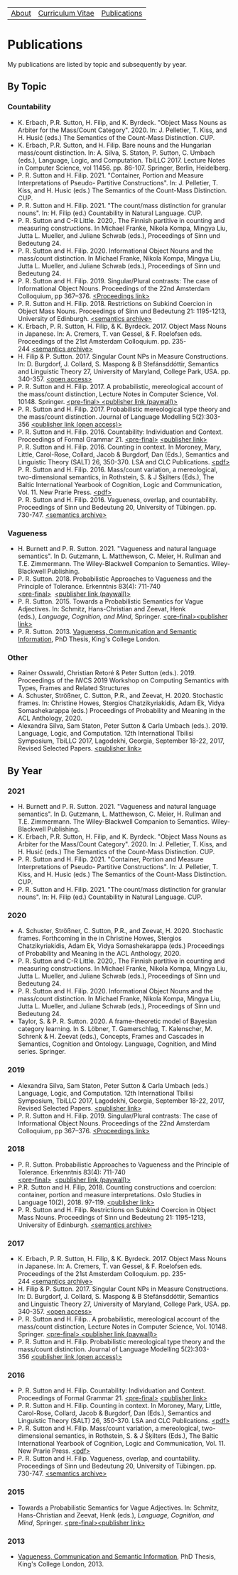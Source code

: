 <table>
  <tbody>
    <tr>
      <td><a href="index">About</a></td>
      <td><a href="cv">Curriculum Vitae</a></td>
      <td><a href="papers">Publications</a></td>
    </tr>
    </tbody>
</table>



# Publications 

<p>My publications are listed by topic and subsequently by year. </p>

## By Topic


### Countability

<!-- wp:list -->
<ul>
<li>K. Erbach, P.R. Sutton, H. Filip, and K. Byrdeck. "Object Mass Nouns as Arbiter for the Mass/Count Category". 2020. In: J. Pelletier, T. Kiss, and H. Husić (eds.) The Semantics of the Count-Mass Distinction. CUP.</li>
<li>K. Erbach, P.R. Sutton, and H. Filip. Bare nouns and the Hungarian mass/count distinction. In: A. Silva, S. Staton, P. Sutton, C. Umbach (eds.), Language, Logic, and Computation. TbiLLC 2017. Lecture Notes in Computer Science, vol 11456. pp. 86-107. Springer, Berlin, Heidelberg.</li>
<li>P. R. Sutton and H. Filip. 2021. "Container, Portion and Measure Interpretations of Pseudo- Partitive Constructions". In: J. Pelletier, T. Kiss, and H. Husic (eds.) The Semantics of the Count-Mass Distinction. CUP. </li>
<li>P. R. Sutton and H. Filip. 2021. "The count/mass distinction for granular nouns". In: H. Filip (ed.) Countability in Natural Language. CUP.</li>
<li>P. R. Sutton and C-R Little. 2020,. The Finnish partitive in counting and measuring constructions. In Michael Franke, Nikola Kompa, Mingya Liu, Jutta L. Mueller, and Juliane Schwab (eds.), Proceedings of Sinn und Bedeutung 24.</li>
<li>P. R. Sutton and H. Filip. 2020. Informational Object Nouns and the mass/count distinction. In Michael Franke, Nikola Kompa, Mingya Liu, Jutta L. Mueller, and Juliane Schwab (eds.), Proceedings of Sinn und Bedeutung 24.</li>
<li>P. R. Sutton and H. Filip. 2019. Singular/Plural contrasts: The case of Informational Object Nouns. Proceedings of the 22nd Amsterdam Colloquium, pp 367–376. <a href="http://events.illc.uva.nl/AC/AC2019/uploaded_files/inlineitem/Sutton_and_Filip_Singular_plural_contrasts_the_case.pdf">&lt;Proceedings link&gt;</a></li><li>P. R. Sutton and H. Filip. 2018. Restrictions on Subkind Coercion in Object Mass Nouns. Proceedings of Sinn und Bedeutung 21: 1195-1213, University of Edinburgh.&nbsp;<a href="https://semanticsarchive.net/Archive/DRjNjViN/SuttonFilip.pdf">&lt;semantics archive&gt;</a></li><li>K. Erbach, P. R. Sutton, H. Filip, &amp; K. Byrdeck. 2017. Object Mass Nouns in Japanese. In: A. Cremers, T. van Gessel, &amp; F. Roelofsen eds. Proceedings of the 21st Amsterdam Colloquium. pp. 235-244&nbsp;<a href="https://semanticsarchive.net/Archive/jZiM2FhZ/AC2017-Proceedings.pdf">&lt;semantics archive&gt;</a></li><li>H. Filip &amp; P. Sutton. 2017. Singular Count NPs in Measure Constructions. In: D. Burgdorf, J. Collard, S. Maspong &amp; B Stefánsddóttir, Semantics and Linguistic Theory 27, University of Maryland, College Park, USA. pp. 340-357.&nbsp;<a href="https://journals.linguisticsociety.org/proceedings/index.php/SALT/article/view/27.340">&lt;open access&gt;</a></li><li>P. R. Sutton and H. Filip. 2017. A probabilistic, mereological account of the mass/count distinction, Lecture Notes in Computer Science, Vol. 10148. Springer.&nbsp;<a href="http://peter-sutton.co.uk/wp-content/uploads/2019/07/TbiLLC_ms.pdf">&lt;pre-final&gt;</a><a href="https://link.springer.com/book/10.1007%2F978-3-662-54332-0">  &lt;publisher link (paywall)&gt;</a></li><li>P. R. Sutton and H. Filip. 2017. Probabilistic mereological type theory and the mass/count distinction. Journal of Language Modelling 5(2):303-356&nbsp;<a href="http://jlm.ipipan.waw.pl/index.php/JLM/article/view/144/177">&lt;publisher link (open access)&gt;</a></li><li>P. R. Sutton and H. Filip. 2016. Countability: Individuation and Context. Proceedings of Formal Grammar 21.&nbsp;<a href="http://peter-sutton.co.uk/wp-content/uploads/2019/07/fg_ms.pdf">&lt;pre-final&gt;</a>&nbsp;<a href="http://www.springer.com/gp/book/9783662530412">&lt;publisher link&gt;</a><br>P. R. Sutton and H. Filip. 2016. Counting in context. In Moroney, Mary, Little, Carol-Rose, Collard, Jacob &amp; Burgdorf, Dan (Eds.), Semantics and Linguistic Theory (SALT) 26, 350-370. LSA and CLC Publications.&nbsp;<a href="http://journals.linguisticsociety.org/proceedings/index.php/SALT/article/view/26.350/3661">&lt;pdf&gt;</a><br>P. R. Sutton and H. Filip. 2016. Mass/count variation, a mereological, two-dimensional semantics, in Rothstein, S. &amp; J Šķilters (Eds.), The Baltic International Yearbook of Cognition, Logic and Communication, Vol. 11. New Prarie Press.&nbsp;<a href="http://newprairiepress.org/cgi/viewcontent.cgi?article=1110&amp;context=biyclc">&lt;pdf&gt;</a><br>P. R. Sutton and H. Filip. 2016. Vagueness, overlap, and countability. Proceedings of Sinn und Bedeutung 20, University of Tübingen. pp. 730-747.&nbsp;<a href="http://semanticsarchive.net/sub2015/SeparateArticles/Sutton-Filip-SuB20.pdf">&lt;semantics archive&gt;</a></li></ul>
<!-- /wp:list -->

<!-- wp:heading {"level":3} -->
### Vagueness
<!-- /wp:heading -->

<!-- wp:list -->
<ul>
  <li>H. Burnett and P. R. Sutton. 2021. "Vagueness and natural language semantics". In D. Gutzmann, L. Matthewson, C. Meier, H. Rullman and T.E. Zimmermann. The Wiley-Blackwell Companion to Semantics. Wiley-Blackwell Publishing.</li>
  <li>P. R. Sutton. 2018. Probabilistic Approaches to Vagueness and the Principle of Tolerance. Erkenntnis 83(4): 711-740&nbsp;<br> <a href="http://peter-sutton.co.uk/wp-content/uploads/2019/07/prob_tol.pdf">&lt;pre-final&gt;</a>&nbsp;  <a href="https://link.springer.com/article/10.1007/s10670-017-9910-6">&lt;publisher link (paywall)&gt;</a></li>
  <li>P. R. Sutton. 2015. Towards a Probabilistic Semantics for Vague Adjectives. In: Schmitz, Hans-Christian and Zeevat, Henk (eds.),&nbsp;<em>Language, Cognition, and Mind</em>, Springer.&nbsp;<a href="http://peter-sutton.co.uk/wp-content/uploads/2019/07/bnlsp.pdf">&lt;pre-final&gt;</a><a href="http://www.springer.com/de/book/9783319170633">&lt;publisher link&gt;</a></li><li>P. R. Sutton. 2013. <a href="http://peter-sutton.co.uk/wp-content/uploads/2019/07/phd_thesis.pdf">Vagueness, Communication and Semantic Information</a>, PhD Thesis, King's College London.</li></ul>
<!-- /wp:list -->

<!-- wp:heading {"level":3} -->
### Other
<!-- /wp:heading -->

<!-- wp:list -->
<ul>
  <li>Rainer Osswald, Christian Retoré & Peter Sutton (eds.). 2019. Proceedings of the IWCS 2019 Workshop on Computing Semantics with Types, Frames and Related Structures </li>
<li>A. Schuster, Strößner, C. Sutton, P.R., and Zeevat, H. 2020. Stochastic frames. In: Christine Howes, Stergios Chatzikyriakidis, Adam Ek, Vidya Somashekarappa (eds.) Proceedings of Probability and Meaning in the ACL Anthology, 2020.</li>
  <li>Alexandra Silva, Sam Staton, Peter Sutton &amp; Carla Umbach (eds.). 2019. Language, Logic, and Computation. 12th International Tbilisi Symposium, TbiLLC 2017, Lagodekhi, Georgia, September 18-22, 2017, Revised Selected Papers. <a href="https://link.springer.com/book/10.1007/978-3-662-59565-7#about">&lt;publisher link&gt;</a></li></ul>
<!-- /wp:list -->



## By Year

<!-- wp:heading {"level":3} -->
### 2021
<!-- /wp:heading -->
<ul>
  <li>H. Burnett and P. R. Sutton. 2021. "Vagueness and natural language semantics". In D. Gutzmann, L. Matthewson, C. Meier, H. Rullman and T.E. Zimmermann. The Wiley-Blackwell Companion to Semantics. Wiley-Blackwell Publishing.</li>
<li>K. Erbach, P.R. Sutton, H. Filip, and K. Byrdeck. "Object Mass Nouns as Arbiter for the Mass/Count Category". 2020. In: J. Pelletier, T. Kiss, and H. Husić (eds.) The Semantics of the Count-Mass Distinction. CUP.</li>
<li>P. R. Sutton and H. Filip. 2021. "Container, Portion and Measure Interpretations of Pseudo- Partitive Constructions". In: J. Pelletier, T. Kiss, and H. Husic (eds.) The Semantics of the Count-Mass Distinction. CUP.</li>
<li>P. R. Sutton and H. Filip. 2021. "The count/mass distinction for granular nouns". In: H. Filip (ed.) Countability in Natural Language. CUP.</li>
</ul>

<!-- wp:heading {"level":3} -->
### 2020
<!-- /wp:heading -->
<ul>
  <li>A. Schuster, Strößner, C. Sutton, P.R., and Zeevat, H. 2020. Stochastic frames. Forthcoming in the in Christine Howes, Stergios Chatzikyriakidis, Adam Ek, Vidya Somashekarappa (eds.) Proceedings of Probability and Meaning in the ACL Anthology, 2020.</li>
<li>P. R. Sutton and C-R Little. 2020,. The Finnish partitive in counting and measuring constructions. In Michael Franke, Nikola Kompa, Mingya Liu, Jutta L. Mueller, and Juliane Schwab (eds.), Proceedings of Sinn und Bedeutung 24.</li>
<li>P. R. Sutton and H. Filip. 2020. Informational Object Nouns and the mass/count distinction. In Michael Franke, Nikola Kompa, Mingya Liu, Jutta L. Mueller, and Juliane Schwab (eds.), Proceedings of Sinn und Bedeutung 24.</li>
<li>Taylor, S. & P. R. Sutton. 2020. A frame-theoretic model of Bayesian category learning. In S. Löbner, T. Gamerschlag, T. Kalenscher, M. Schrenk & H. Zeevat (eds.), Concepts, Frames and Cascades in Semantics, Cognition and Ontology. Language, Cognition, and Mind series. Springer.</li>
</ul>


<!-- wp:heading {"level":3} -->
### 2019
<!-- /wp:heading -->

<!-- wp:list -->
<ul><li>Alexandra Silva, Sam Staton, Peter Sutton &amp; Carla Umbach (eds.) Language, Logic, and Computation. 12th International Tbilisi Symposium, TbiLLC 2017, Lagodekhi, Georgia, September 18-22, 2017, Revised Selected Papers. <a href="https://link.springer.com/book/10.1007/978-3-662-59565-7#about">&lt;publisher link&gt;</a></li><li>P. R. Sutton and H. Filip. 2019. Singular/Plural contrasts: The case of Informational Object Nouns. Proceedings of the 22nd Amsterdam Colloquium, pp 367–376. <a href="http://events.illc.uva.nl/AC/AC2019/uploaded_files/inlineitem/Sutton_and_Filip_Singular_plural_contrasts_the_case.pdf">&lt;Proceedings link&gt;</a></li></ul>
<!-- /wp:list -->

<!-- wp:paragraph -->
<p></p>
<!-- /wp:paragraph -->

<!-- wp:heading {"level":3} -->
### 2018
<!-- /wp:heading -->

<!-- wp:list -->
<ul><li>P. R. Sutton. Probabilistic Approaches to Vagueness and the Principle of Tolerance. Erkenntnis 83(4): 711-740&nbsp;<br> <a href="http://peter-sutton.co.uk/wp-content/uploads/2019/07/prob_tol.pdf">&lt;pre-final&gt;</a>&nbsp;  <a href="https://link.springer.com/article/10.1007/s10670-017-9910-6">&lt;publisher link (paywall)&gt;</a></li><li>P.R. Sutton and H. Filip, 2018. Counting constructions and coercion: container, portion and measure interpretations. Oslo Studies in Language 10(2), 2018. 97-119. <a href="https://journals.uio.no/osla/article/download/6678/5694/">&lt;publisher link&gt;</a></li><li>P. R. Sutton and H. Filip. Restrictions on Subkind Coercion in Object Mass Nouns. Proceedings of Sinn und Bedeutung 21: 1195-1213, University of Edinburgh.&nbsp;<a href="https://semanticsarchive.net/Archive/DRjNjViN/SuttonFilip.pdf">&lt;semantics archive&gt;</a></li></ul>
<!-- /wp:list -->

<!-- wp:heading {"level":3} -->
### 2017
<!-- /wp:heading -->

<!-- wp:list -->
<ul><li>K. Erbach, P. R. Sutton, H. Filip, &amp; K. Byrdeck. 2017. Object Mass Nouns in Japanese. In: A. Cremers, T. van Gessel, &amp; F. Roelofsen eds. Proceedings of the 21st Amsterdam Colloquium. pp. 235-244&nbsp;<a href="https://semanticsarchive.net/Archive/jZiM2FhZ/AC2017-Proceedings.pdf">&lt;semantics archive&gt;</a></li><li>H. Filip &amp; P. Sutton. 2017. Singular Count NPs in Measure Constructions. In: D. Burgdorf, J. Collard, S. Maspong &amp; B Stefánsddóttir, Semantics and Linguistic Theory 27, University of Maryland, College Park, USA. pp. 340-357.&nbsp;<a href="https://journals.linguisticsociety.org/proceedings/index.php/SALT/article/view/27.340">&lt;open access&gt;</a></li><li>P. R. Sutton and H. Filip.. A probabilistic, mereological account of the mass/count distinction, Lecture Notes in Computer Science, Vol. 10148. Springer.&nbsp;<a href="http://peter-sutton.co.uk/wp-content/uploads/2019/07/TbiLLC_ms.pdf">&lt;pre-final&gt;</a><a href="https://link.springer.com/book/10.1007%2F978-3-662-54332-0">  &lt;publisher link (paywall)&gt;</a></li><li>P. R. Sutton and H. Filip. Probabilistic mereological type theory and the mass/count distinction. Journal of Language Modelling 5(2):303-356&nbsp;<a href="http://jlm.ipipan.waw.pl/index.php/JLM/article/view/144/177">&lt;publisher link (open access)&gt;</a></li></ul>
<!-- /wp:list -->

<!-- wp:heading {"level":3} -->
### 2016
<!-- /wp:heading -->

<!-- wp:list -->
<ul><li>P. R. Sutton and H. Filip. Countability: Individuation and Context. Proceedings of Formal Grammar 21.&nbsp;<a href="http://peter-sutton.co.uk/wp-content/uploads/2019/07/fg_ms.pdf">&lt;pre-final&gt;</a>&nbsp;<a href="http://www.springer.com/gp/book/9783662530412">&lt;publisher link&gt;</a></li><li>P. R. Sutton and H. Filip. Counting in context. In Moroney, Mary, Little, Carol-Rose, Collard, Jacob &amp; Burgdorf, Dan (Eds.), Semantics and Linguistic Theory (SALT) 26, 350-370. LSA and CLC Publications.&nbsp;<a href="http://journals.linguisticsociety.org/proceedings/index.php/SALT/article/view/26.350/3661">&lt;pdf&gt;</a></li><li>P. R. Sutton and H. Filip. Mass/count variation, a mereological, two-dimensional semantics, in Rothstein, S. &amp; J Šķilters (Eds.), The Baltic International Yearbook of Cognition, Logic and Communication, Vol. 11. New Prarie Press.&nbsp;<a href="http://newprairiepress.org/cgi/viewcontent.cgi?article=1110&amp;context=biyclc">&lt;pdf&gt;</a></li><li>P. R. Sutton and H. Filip. Vagueness, overlap, and countability. Proceedings of Sinn und Bedeutung 20, University of Tübingen. pp. 730-747.&nbsp;<a href="http://semanticsarchive.net/sub2015/SeparateArticles/Sutton-Filip-SuB20.pdf">&lt;semantics archive&gt;</a></li></ul>
<!-- /wp:list -->

<!-- wp:heading {"level":3} -->
### 2015
<!-- /wp:heading -->

<!-- wp:list -->
<ul><li>Towards a Probabilistic Semantics for Vague Adjectives. In: Schmitz, Hans-Christian and Zeevat, Henk (eds.),&nbsp;<em>Language, Cognition, and Mind</em>, Springer.&nbsp;<a href="http://peter-sutton.co.uk/wp-content/uploads/2019/07/bnlsp.pdf">&lt;pre-final&gt;</a><a href="http://www.springer.com/de/book/9783319170633">&lt;publisher link&gt;</a></li></ul>
<!-- /wp:list -->

<!-- wp:heading {"level":3} -->
### 2013
<!-- /wp:heading -->

<!-- wp:list -->
<ul><li><a href="http://peter-sutton.co.uk/wp-content/uploads/2019/07/phd_thesis.pdf">Vagueness, Communication and Semantic Information</a>, PhD Thesis, King's College London, 2013.</li></ul>
<!-- /wp:list -->
